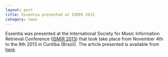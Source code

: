 ```yaml
---
layout: post
title: Essentia presented at ISMIR 2013
category: news
---
```


Essentia was presented at the International Society for Music Information Retrieval Conference ([ISMIR 2013](http://ismir2013.ismir.net/ismir2013/)) that took take place from November 4th to the 8th 2013 in Curitiba (Brazil). The article presented is available from [here](http://mtg.upf.edu/node/2793). 